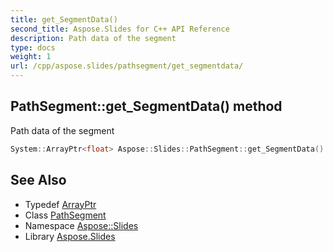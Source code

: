 ```yaml
---
title: get_SegmentData()
second_title: Aspose.Slides for C++ API Reference
description: Path data of the segment
type: docs
weight: 1
url: /cpp/aspose.slides/pathsegment/get_segmentdata/
---
```

## PathSegment::get_SegmentData() method


Path data of the segment

```cpp
System::ArrayPtr<float> Aspose::Slides::PathSegment::get_SegmentData() override
```

## See Also

* Typedef [ArrayPtr](../../system/arrayptr/)
* Class [PathSegment](./)
* Namespace [Aspose::Slides](../)
* Library [Aspose.Slides](../../)